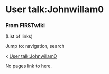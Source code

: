 

# User talk:Johnwillam0

### From FIRSTwiki

(List of links)

Jump to: navigation, search

&lt; [User
talk:Johnwillam0](/index.php?title=User_talk:Johnwillam0&redirect=no "User
talk:Johnwillam0" )  

No pages link to here.

